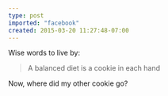 ```yaml
---
type: post
imported: "facebook"
created: 2015-03-20 11:27:48-07:00
---
```

Wise words to live by:

> A balanced diet is a cookie in each hand

Now, where did my other cookie go?
